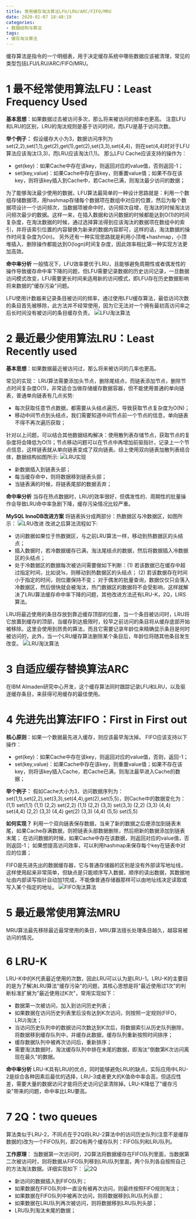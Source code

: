 ```yaml
---
title: 常用缓存淘汰算法LFU/LRU/ARC/FIFO/MRU
date: 2020-02-07 18:48:19
categories:
- 数据结构与算法
tags:
- 缓存淘汰算法
---
```


缓存算法是指令的一个明细表，用于决定缓存系统中哪些数据应该被清理，常见的类型包括LFU/LRU/ARC/FIFO/MRU。

# 1 最不经常使用算法LFU：Least Frequency Used
**基本思想**：如果数据过去被访问多次，那么将来被访问的频率也更高。
注意LFU和LRU的区别，LRU的淘汰规则是基于访问时间，而LFU是基于访问次数。

**举个例子：**
假设缓存大小为3，数据访问序列为set(2,2),set(1,1),get(2),get(1),get(2),set(3,3),set(4,4)，则在set(4,4)时对于LFU算法应该淘汰(3,3)，而LRU应该淘汰(1,1)。
那么LFU Cache应该支持的操作为：
* get(key)：如果Cache中存在该key，则返回对应的value值，否则返回-1；
* set(key,value)：如果Cache中存在该key，则重置value值；如果不存在该key，则将该key插入到Cache中，若Cache已满，则淘汰最少访问的数据；

为了能够淘汰最少使用的数据，LFU算法最简单的一种设计思路就是：利用一个数组存储数据项，用hashmap存储每个数据项在数组中对应的位置，然后为每个数据项设计一个访问频次，当数据项被命中时，访问频次自增，在淘汰的时候淘汰访问频次最少的数据。这样一来，在插入数据和访问数据的时候都能达到O(1)的时间复杂度，在淘汰数据的时候，通过选择算法得到应该淘汰的数据项在数组中的索引，并将该索引位置的内容替换为新来的数据内容即可，这样的话，淘汰数据的操作时间复杂度为O(n)。
另外还有一种实现思路就是利用小顶堆+hashmap，小顶堆插入、删除操作都能达到O(logn)时间复杂度，因此效率相比第一种实现方法更加高效。

**命中率分析**
一般情况下，LFU效率要优于LRU，且能够避免周期性或者偶发性的操作导致缓存命中率下降的问题，但LFU需要记录数据的历史访问记录，一旦数据访问模式改变，LFU需要更长时间来适用新的访问模式，即LFU存在历史数据影响将来数据的"缓存污染"问题。

LFU使用计数器来记录条目被访问的频率，通过使用LFU缓存算法，最低访问次数的条目首先被移除，此方法并不经常使用，因为它无法对一个拥有最初高访问率之后长时间没有被访问的条目缓存负责。
  ![LFU淘汰算法](/pic/ds_ce1.png)

# 2 最近最少使用算法LRU：Least Recently used
**基本思想**：如果数据最近被访问过，那么将来被访问的几率也更高。

常见的实现：
LRU算法需要添加头节点，删除尾结点，而链表添加节点，删除节点时间复杂度O(1)，非常适合当做存储缓存数据容器，但不能使用普通的单向链表，普通单向链表有几点劣势:
* 每次获取任意节点数据，都需要从头结点遍历，导致获取节点复杂度为O(N)；
* 移动中间节点到头结点，我们需要知道中间节点前一个节点的信息，单向链表不得不再次遍历获取；

针对以上问题，可以结合其他数据结构解决：使用散列表存储节点，获取节点的复杂度将会降低为O(1)；节点移动问题可以在节点中再增加前驱指针，记录上一个节点信息，这样链表就从单向链表变成了双向链表。综上使用双向链表加散列表结合体，数据结构如图所示:
  ![LRU实现](/pic/ds_ce4.png)
* 新数据插入到链表头部；
* 每当缓存命中，则将数据移到链表头部；
* 当链表满的时候，将链表尾部的数据丢弃；

**命中率分析**
当存在热点数据时，LRU的效率很好，但偶发性的、周期性的批量操作会导致LRU命中率急剧下降，缓存污染情况比较严重。

**MySQL InnoDB改进方案**
将链表拆分成两部分：热数据区与冷数据区，如图所示：
  ![LRU改进](/pic/ds_ce5.png)
改进之后算法流程如下:
* 访问数据如果位于热数据区，与之前LRU算法一样，移动到热数据区的头结点；
* 插入数据时，若冷数据缓存已满，淘汰尾结点的数据，然后将数据插入冷数据区的头结点；
* 处于冷数据区的数据每次被访问需要做如下判断：(1) 若该数据已在缓存中超过指定时间，比如说1s，则移动到热数据区的头结点； (2) 若该数据存在时间小于指定的时间，则位置保持不变；
对于偶发的批量查询，数据仅仅只会落入冷数据区，然后很快就会被淘汰，热门数据区的数据将不会受影响，这样就解决了LRU算法缓存命中率下降的问题，其他改进方法还有LRU-K，2Q，LIRS算法。

LRU将最近使用的条目存放到靠近缓存顶部的位置，当一个条目被访问时，LRU将它放置到缓存的顶部，当缓存到达极限时，较早之前访问的条目将从缓存底部开始被移除。这里会使用到昂贵的算法，而且它需要记录年龄位来精确显示条目是何时被访问的，此外，当一个LRU缓存算法删除某个条目后，年龄位将随其他条目发生改变。
  ![LRU淘汰算法](/pic/ds_ce2.png)

# 3 自适应缓存替换算法ARC
在IBM Almaden研究中心开发，这个缓存算法同时跟踪记录LFU和LRU，以及驱逐缓存条目，来获得可用缓存的最佳使用。

# 4 先进先出算法FIFO：First in First out
**核心原则**：如果一个数据最先进入缓存，则应该最早淘汰掉。
FIFO应该支持以下操作：
* get(key)：如果Cache中存在该key，则返回对应的value值，否则，返回-1；
* set(key,value)：如果Cache中存在该key，则重置value值；如果不存在该key，则将该key插入Cache，若Cache已满，则淘汰最早进入Cache的数据；

**举个例子：**
假如Cache大小为3，访问数据序列为：set(1,1),set(2,2),set(3,3),set(4,4),get(2),set(5,5)，则Cache中的数据变化为：
(1,1)                           set(1,1)
(1,1) (2,2)                     set(2,2)
(1,1) (2,2) (3,3)               set(3,3)
(2,2) (3,3) (4,4)               set(4,4)
(2,2) (3,3) (4,4)               get(2)
(3,3) (4,4) (5,5)               set(5,5)

**如何实现？**
利用一个双向链表保存数据，当来了新的数据之后便添加到链表末尾，如果Cache存满数据，则把链表头部数据删除，然后把新的数据添加到链表末尾；
在访问数据的时候，如果Cache中存在该数据，则返回对应的value值，否则返回-1；
如果想提高访问效率，可以利用hashmap来保存每个key在链表中对应的位置；

FIFO是先进先出的数据缓存器，它与普通存储器的区别是没有外部读写地址线，这样使用起来非常简单，但缺点是只能顺序写入数据，顺序的读出数据，其数据地址由内部读写指针自动加1完成，不能像普通存储器那样可以由地址线决定读取或写入某个指定的地址。
  ![FIFO淘汰算法](/pic/ds_ce3.png)

# 5 最近最常使用算法MRU
MRU算法最先移除最近最常使用的条目，MRU算法擅长处理条目越久，越容易被访问的情况。

# 6 LRU-K
LRU-K中的K代表最近使用的次数，因此LRU可以认为是LRU-1。LRU-K的主要目的是为了解决LRU算法"缓存污染"的问题，其核心思想是将"最近使用过1次"的判断标准扩展为"最近使用过K次"，常用实现如下：
* 数据第一次被访问，加入到访问历史列表；
* 如果数据在访问历史列表里后没有达到K次访问，则按照一定规则(FIFO，LRU)淘汰；
* 当访问历史队列中的数据访问次数达到K次后，将数据索引从历史队列删除，将数据移到缓存队列中，并缓存此数据，缓存队列重新按照时间排序；
* 缓存数据队列中被再次访问后，重新排序；
* 需要淘汰数据时，淘汰缓存队列中排在末尾的数据，即淘汰"倒数第K次访问离现在最久"的数据。

**命中率分析**
LRU-K具有LRU的优点，同时能够避免LRU的缺点，实际应用中LRU-2是综合各种因素后最优的选择，LRU-3或者更大的K值命中率会高，但适应性差，需要大量的数据访问才能将历史访问记录清除掉。LRU-K降低了"缓存污染"带来的问题，命中率比LRU要高。

# 7 2Q：two queues
算法类似于LRU-2，不同点在于2Q将LRU-2算法中的访问历史队列(注意不是缓存数据的)改为一个FIFO队列，即2Q有两个缓存队列：FIFO队列和LRU队列。

**工作原理**：
当数据第一次访问时，2Q算法将数据缓存在FIFO队列里面，当数据第二次被访问时，则将数据从FIFO队列移到LRU队列里面，两个队列各自按照自己的方法淘汰数据。详细实现如下：
  ![2Q](/pic/ds_ce6.png)

* 新访问的数据插入到FIFO队列；
* 如果数据在FIFO队列中一直没有被再次访问，则最终按照FIFO规则淘汰；
* 如果数据在FIFO队列中被再次访问，则将数据移到LRU队列头部；
* 如果数据在LRU队列再次被访问，则将数据移到LRU队列头部；
* LRU队列淘汰末尾的数据；


